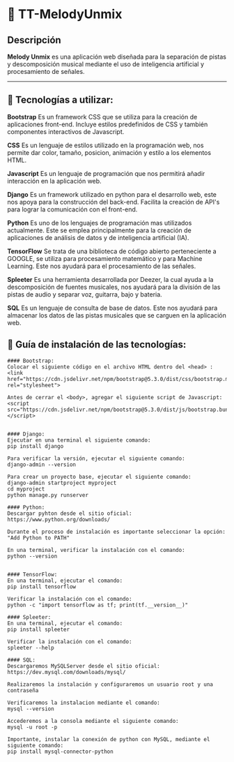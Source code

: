 # 🎵 TT-MelodyUnmix

## Descripción
**Melody Unmix** es una aplicación web diseñada para la separación de pistas y descomposición musical mediante el uso de inteligencia artificial y procesamiento de señales. 

---

## 🚀 Tecnologías a utilizar:
**Bootstrap**
    Es un framework CSS que se utiliza para la creación de aplicaciones front-end. Incluye estilos predefinidos de CSS y también componentes interactivos de Javascript.

**CSS**
    Es un lenguaje de estilos utilizado en la programación web, nos permite dar color, tamaño, posicion, animación y estilo a los elementos HTML.

**Javascript**
    Es un lenguaje de programación que nos permitirá añadir interacción en la aplicación web.

**Django**
Es un framework utilizado en python para el desarrollo web, este nos apoya para la construcción del back-end. Facilita la creación de API's para lograr la comunicación con el front-end.

**Python**
Es uno de los lenguajes de programación mas utilizados actualmente. Este se emplea principalmente para la creación
    de aplicaciones de análisis de datos y de inteligencia artificial (IA).

**TensorFlow**
Se trata de una biblioteca de código abierto perteneciente a GOOGLE, se utiliza para procesamiento matemático y para Machine Learning. Este nos ayudará para el procesamiento de las señales.

 **Spleeter**
 Es una herramienta desarrollada por Deezer, la cual ayuda a la descomposición de fuentes musicales, nos ayudará para la división de las pistas de audio y separar voz, guitarra, bajo y bateria.
    
**SQL**
Es un lenguaje de consulta de base de datos. Este nos ayudará para almacenar los datos de las pistas musicales que se carguen en la aplicación web.

## 🔧 Guía de instalación de las tecnologías:

    #### Bootstrap: 
    Colocar el siguiente código en el archivo HTML dentro del <head> :
    <link href="https://cdn.jsdelivr.net/npm/bootstrap@5.3.0/dist/css/bootstrap.min.css" rel="stylesheet">

    Antes de cerrar el <body>, agregar el siguiente script de Javascript:
    <script src="https://cdn.jsdelivr.net/npm/bootstrap@5.3.0/dist/js/bootstrap.bundle.min.js"></script>


    #### Django: 
    Ejecutar en una terminal el siguiente comando:
    pip install django

    Para verificar la versión, ejecutar el siguiente comando:
    django-admin --version

    Para crear un proyecto base, ejecutar el siguiente comando:
    django-admin startproject myproject
    cd myproject
    python manage.py runserver

    #### Python:
    Descargar pyhton desde el sitio oficial: 
    https://www.python.org/downloads/

    Durante el proceso de instalación es importante seleccionar la opción: "Add Python to PATH"

    En una terminal, verificar la instalación con el comando:
    python --version


    #### TensorFlow:
    En una terminal, ejecutar el comando:
    pip install tensorflow

    Verificar la instalación con el comando:
    python -c "import tensorflow as tf; print(tf.__version__)"

    #### Spleeter:
    En una terminal, ejecutar el comando:
    pip install spleeter

    Verificar la instalación con el comando:
    spleeter --help

    #### SQL:
    Descargaremos MySQLServer desde el sitio oficial:
    https://dev.mysql.com/downloads/mysql/

    Realizaremos la instalación y configuraremos un usuario root y una contraseña

    Verificaremos la instalacion mediante el comando:
    mysql --version

    Accederemos a la consola mediante el siguiente comando:
    mysql -u root -p

    Importante, instalar la conexión de python con MySQL, mediante el siguiente comando:
    pip install mysql-connector-python


